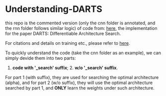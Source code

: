 # Understanding-DARTS
this repo is the commented version (only the cnn folder is annotated, and the rnn folder follows similar logic) of code from: [here](https://github.com/quark0/darts), the implementation for the paper DARTS: Differentiable Architecture Search.

For citations and details on training etc., please refer to [here](https://github.com/quark0/darts).

To quickly understand the code (take the cnn folder as an example), we can simply devide them into two parts: 

1. **code with \'\_search\' suffix**; 2. **w/o \'\_search\' suffix**.

For part 1 (with suffix), they are used for searching the optimal architecture (alpha), and for part 2 (w/o suffix), they will use the optimal architecture searched by part 1, and **ONLY** learn the weights under such architecture.
